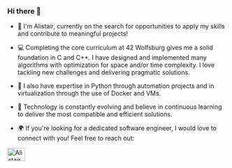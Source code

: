 ### Hi there 👋

* 🌱 I'm Alistair, currently on the search for opportunities to apply my skills and contribute to meaningful projects!

* 💻 Completing the core curriculum at 42 Wolfsburg gives me a solid foundation in C and C++. I have designed and implemented many algorithms with optimization for space and/or time complexity. I love tackling new challenges and delivering pragmatic solutions.

* 🌟 I also have expertise in Python through automation projects and in virtualization through the use of Docker and VMs.

* 🚀 Technology is constantly evolving and believe in continuous learning to deliver the most compatible and efficient solutions.

* 🌍 If you're looking for a dedicated software engineer, I would love to connect with you! Feel free to reach out: 

<p align="left">
<a href="https://www.linkedin.com/in/alistairkane/" target="blank"><img align="center" src="https://raw.githubusercontent.com/rahuldkjain/github-profile-readme-generator/master/src/images/icons/Social/linked-in-alt.svg" alt="Alistair Kane" height="30" width="40" /></a>
</p>

<img src="https://komarev.com/ghpvc/?username=alistair-kane&style=flat-square&color=blue" alt=""/>
